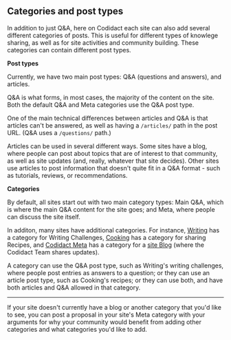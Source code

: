 ## Categories and post types

In addition to just Q&A, here on Codidact each site can also add several different categories of posts. This is useful for different types of knowlege sharing, as well as for site activities and community building. These categories can contain different post types.

**Post types**

Currently, we have two main post types: Q&A (questions and answers), and articles.

Q&A is what forms, in most cases, the majority of the content on the site. Both the default Q&A and Meta categories use the Q&A post type.

One of the main technical differences between articles and Q&A is that articles can't be answered, as well as having a `/articles/` path in the post URL. (Q&A uses a `/questions/` path.)

Articles can be used in several different ways. Some sites have a blog, where people can post about topics that are of interest to that community, as well as site updates (and, really, whatever that site decides). Other sites use articles to post information that doesn't quite fit in a Q&A format - such as tutorials, reviews, or recommendations.

**Categories**

By default, all sites start out with two main category types: Main Q&A, which is where the main Q&A content for the site goes; and Meta, where people can discuss the site itself. 

In additon, many sites have additional categories. For instance, [Writing](https://writing.codidact.com) has a category for Writing Challenges, [Cooking](https://cooking.codidact.com) has a category for sharing Recipes, and [Codidact Meta](https://meta.codidact.com) has a category for a [site Blog](https://meta.codidact.com/categories/30) (where the Codidact Team shares updates).

A category can use the Q&A post type, such as Writing's writing challenges, where people post entries as answers to a question; or they can use an article post type, such as Cooking's recipes; or they can use both, and have both articles and Q&A allowed in that category.

---


If your site doesn't currently have a blog or another category that you'd like to see, you can post a proposal in your site's Meta category with your arguments for why your community would benefit from adding other categories and what categories you'd like to add.
